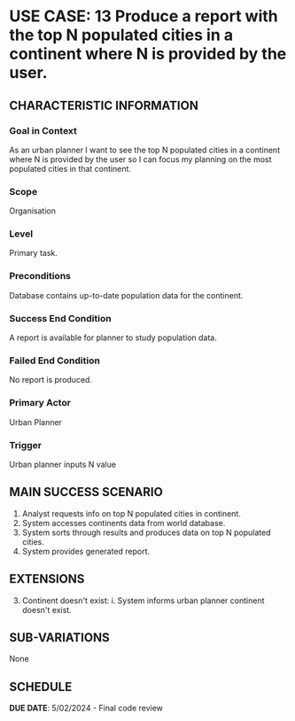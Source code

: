 # USE CASE: 13 Produce a report with the top N populated cities in a continent where N is provided by the user.

## CHARACTERISTIC INFORMATION

### Goal in Context

As an urban planner I want to see the top N populated cities in a continent where N is provided by the user so I can focus my planning on the most populated cities in that continent.

### Scope

Organisation

### Level

Primary task.

### Preconditions

Database contains up-to-date population data for the continent.

### Success End Condition

A report is available for planner to study population data.

### Failed End Condition

No report is produced.

### Primary Actor

Urban Planner

### Trigger

Urban planner inputs N value

## MAIN SUCCESS SCENARIO

1. Analyst requests info on top N populated cities in continent.
2. System accesses continents data from world database.
3. System sorts through results and produces data on top N populated cities.
4. System provides generated report.

## EXTENSIONS

3. Continent doesn't exist:
   i. System informs urban planner continent doesn't exist.

## SUB-VARIATIONS

None

## SCHEDULE

**DUE DATE**: 5/02/2024 - Final code review
